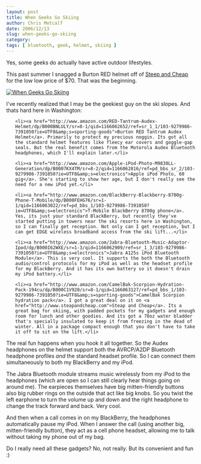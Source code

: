 ```yaml
---
layout: post
title: When Geeks Go Skiing
author: Chris Metcalf
date: 2006/12/13
slug: when-geeks-go-skiing
category: 
tags: [ bluetooth, geek, helmet, skiing ]
---
```


Yes, some geeks do actually have active outdoor lifestyles.

This past summer I snagged a Burton RED helmet off of <a href="http://www.steepandcheap.com">Steep and Cheap</a> for the low low price of $70. That was the beginning.

<a href="http://flickr.com/photos/chrismetcalf/321146656/"><img src="http://static.flickr.com/128/321146656_d914a77792.jpg?v=0" alt="When Geeks Go Skiing" /></a>

I've recently realized that I may be the geekiest guy on the ski slopes. And thats hard here in Washington:

<ul>

	<li><a href="http://www.amazon.com/RED-Tantrum-Audex-Helmet/dp/B000BNLULY/sr=8-1/qid=1166062652/ref=sr_1_1/103-9279986-7391050?ie=UTF8&amp;s=sporting-goods">Burton RED Tantrum Audex Helmet</a>. Primarily to protect my precious noggin. Its got all the standard helmet features like fleecy ear covers and goggle-gap seals. But the real benefit comes from the Motorola Audex Bluetooth headphones, which I'll explain later.</li>

	<li><a href="http://www.amazon.com/Apple-iPod-Photo-M9830LL-Generation/dp/B0007KX4TM/sr=8-2/qid=1166062816/ref=pd_bbs_sr_2/103-9279986-7391050?ie=UTF8&amp;s=electronics">Apple iPod Photo, 60 gig</a>. She's starting to show her age, but I don't really see the need for a new iPod yet.</li>

	<li><a href="http://www.amazon.com/BlackBerry-Blackberry-8700g-Phone-T-Mobile/dp/B000FEHG76/sr=1-1/qid=1166063022/ref=pd_bbs_1/103-9279986-7391050?ie=UTF8&amp;s=electronics">T-Mobile BlackBerry 8700g phone</a>. Yes, its just your standard BlackBerry, but recently they've started putting in towers near the ski resorts here in Washington, so I can finally get reception. Not only can I get reception, but I can get EDGE wireless broadband access from the ski lift...</li>

	<li><a href="http://www.amazon.com/Jabra-Bluetooth-Music-Adaptor-Ipod/dp/B000I62WXE/sr=1-3/qid=1166062909/ref=sr_1_3/103-9279986-7391050?ie=UTF8&amp;s=electronics">Jabra A125s iPod Bluetooth Module</a>. This is very cool. It supports the both the Bluetooth audio/control protocols for my iPod as well as the headset profile for my BlackBerry. And it has its own battery so it doesn't drain my iPod battery.</li>

	<li><a href="http://www.amazon.com/CamelBak-Scorpion-Hydration-Pack-194cu/dp/B000C1V920/sr=8-1/qid=1166063127/ref=pd_bbs_1/103-9279986-7391050?ie=UTF8&amp;s=sporting-goods">CamelBak Scorpion hydration pack</a>. I got a great deal on it on <a href="http://www.steapandcheap.com">Steap and Cheap</a>. Its a great bag for skiing, with padded pockets for my gadgets and enough room for lunch and other goodies. And its got a 70oz water bladder that's specially insulated to keep it from freezing in the dead of winter. All in a package compact enough that you don't have to take it off to sit on the lift.</li>

</ul>

The real fun happens when you hook it all together. So the Audex headphones on the helmet support both the AVRCP/A2DP Bluetooth headphone profiles <em>and</em> the standard headset profile. So I can connect them simultaneously to both my BlackBerry and my iPod.

The Jabra Bluetooth module streams music wirelessly from my iPod to the headphones (which are open so I can still clearly hear things going on around me). The earpieces themselves have big mitten-friendly buttons also big rubber rings on the outside that act like big knobs. So you twist the left earphone to turn the volume up and down and the right headphone to change the track forward and back. Very cool.

And then when a call comes in on my BlackBerry, the headphones automatically pause my iPod. When I answer the call (using another big, mitten-friendly button), they act as a cell phone headset, allowing me to talk without taking my phone out of my bag.

Do I really need all these gadgets? No, not really. But its convenient and fun :)
